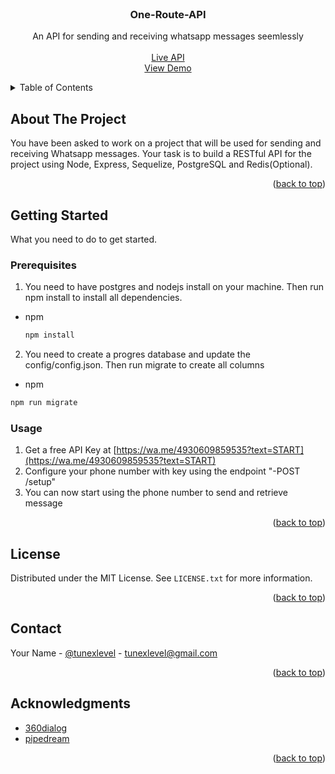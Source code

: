 <div id="top"></div>


<!-- PROJECT LOGO -->
<br />
<div align="center">

  <h3 align="center">One-Route-API</h3>

  <p align="center">
    An API for sending and receiving whatsapp messages seemlessly
    <br />
    <br />
    <a href="https://one-route-api.herokuapp.com">Live API</a>
    <br />
    <a href="https://one-route-api.herokuapp.com/api-docs">View Demo</a>
  </p>
</div>



<!-- TABLE OF CONTENTS -->
<details>
  <summary>Table of Contents</summary>
  <ol>
    <li>
      <a href="#about-the-project">About The Project</a>
    </li>
    <li>
      <a href="#getting-started">Getting Started</a>
      <ul>
        <li><a href="#prerequisites">Prerequisites</a></li>
      </ul>
    </li>
    <li><a href="#usage">Usage</a></li>
    <li><a href="#license">License</a></li>
    <li><a href="#contact">Contact</a></li>
    <li><a href="#acknowledgments">Acknowledgments</a></li>
  </ol>
</details>



<!-- ABOUT THE PROJECT -->
## About The Project

You have been asked to work on a project that will be used for sending and receiving Whatsapp messages. Your task is to build a RESTful API for the project using Node, Express, Sequelize,
PostgreSQL and Redis(Optional).

<p align="right">(<a href="#top">back to top</a>)</p>



<!-- GETTING STARTED -->
## Getting Started

What you need to do to get started.

### Prerequisites

1. You need to have postgres and nodejs install on your machine. Then run npm install to install all dependencies.
* npm
  ```sh
  npm install 
  ```
2. You need to create a progres database and update the config/config.json. Then run migrate to create  all columns
  * npm
  ```sh
  npm run migrate 
  ```

### Usage



1. Get a free API Key at [https://wa.me/4930609859535?text=START](https://wa.me/4930609859535?text=START)
2. Configure your phone number with key using the endpoint "-POST /setup"
3. You can now start using the phone number to send and retrieve message

<p align="right">(<a href="#top">back to top</a>)</p>





<!-- LICENSE -->
## License

Distributed under the MIT License. See `LICENSE.txt` for more information.

<p align="right">(<a href="#top">back to top</a>)</p>



<!-- CONTACT -->
## Contact

Your Name - [@tunexlevel](https://twitter.com/tunexlevel) - tunexlevel@gmail.com


<p align="right">(<a href="#top">back to top</a>)</p>



<!-- ACKNOWLEDGMENTS -->
## Acknowledgments


* [360dialog](https://docs.360dialog.com/)
* [pipedream](https://pipedream.com/)

<p align="right">(<a href="#top">back to top</a>)</p>



